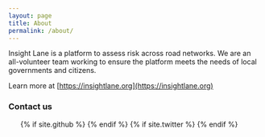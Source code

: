 ```yaml
---
layout: page
title: About
permalink: /about/
---
```


Insight Lane is a platform to assess risk across road networks. We are an all-volunteer team working to ensure the platform meets the needs of local governments and citizens.

Learn more at [https://insightlane.org](https://insightlane.org)

### Contact us

<ul class="social">
            {% if site.github %}
            <a type="button" href="http://github.com/{{ site.github }}">
                <i class="fa fa-github"></i>
            </a>
            {% endif %} {% if site.twitter %}
            <a type="button" href="http://twitter.com/{{ site.twitter }}">
                <i class="fa fa-twitter"></i>
            </a>
            {% endif %}
</ul>